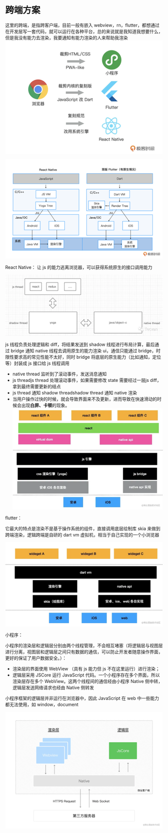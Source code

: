 # 跨端方案

这里的跨端，是指跨客户端，目前一般有嵌入 webview，rn，flutter，都想通过在开发层写一套代码，就可以运行在各种平台，总的来说就是我知道我想要什么，但是我没有能力去渲染，我要通知有能力渲染的人来帮助我渲染
![](../assets/Pasted%20image%2020240701155247.png)

![](../assets/Pasted%20image%2020240701155315.png)

React Native：
让 js 的能力逃离浏览器，可以获得系统原生的接口调用能力

![](../assets/Pasted%20image%2020240701155429.png)

js 线程负责处理逻辑和 diff，将结果发送到 shadow 线程进行布局计算，最后通过 bridge 通知 native 线程去调用原生的能力渲染 ui，通信只能通过 bridge，时限性要求高的常见性能不太好，同时 bridge 将底层的原生能力（比如通知，定位等）封装成 js 接口给 js 线程调用

- native thread 监听到了滚动事件，发送消息通知
- js threadjs thread 处理滚动事件，如果需要修改 state 需要经过一层js diff，拿到最终需要更新的结点
- js thread 通知 shadow threadshadow thread 通知 native 渲染
- 当用户操作过快的时候，就会导致界面来不及更新，进而导致在快速滑动的时候会出现**白屏、卡顿**的现象。
![](../assets/Pasted%20image%2020240701155903.png)

flutter：

它最大的特点是渲染不是基于操作系统的组件，直接调用底层绘制库 skia 来做到跨端渲染，逻辑跨端是自研的 dart vm 虚拟机，相当于自己实现的一个小浏览器

![](../assets/Pasted%20image%2020240701155850.png)

小程序：

小程序的渲染层和逻辑层分别由两个线程管理，不会相互堵塞（将逻辑层与视图层进行分离，视图层和逻辑层之间只有数据的通信，可以防止开发者随意操作界面，更好的保证了用户数据安全。）：

- 渲染层的界面使用 WebView （具有 js 能力但 js 不在这里运行）进行渲染；
- 逻辑层采用 JSCore 运行 JavaScript 代码。一个小程序存在多个界面，所以渲染层存在多个 WebView。这两个线程间的通信经由小程序 Native 侧中转，逻辑层发送网络请求也经由 Native 侧转发

小程序框架的逻辑层并非运行在浏览器中，因此 JavaScript 在 web 中一些能力都无法使用，如 window，document


![](../assets/Pasted%20image%2020240701160545.png)


